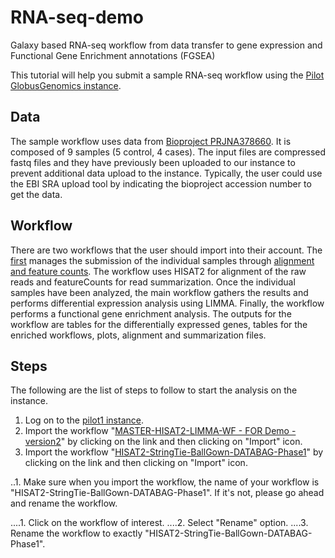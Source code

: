 # RNA-seq-demo
Galaxy based RNA-seq workflow from data transfer to gene expression and Functional Gene Enrichment annotations (FGSEA)

This tutorial will help you submit a sample RNA-seq workflow using the [Pilot GlobusGenomics instance](https://pilot1.globusgenomics.org).

## Data
The sample workflow uses data from [Bioproject PRJNA378660](https://www.ncbi.nlm.nih.gov/bioproject/?term=PRJNA378660). It is composed of 9 samples (5 control, 4 cases). The input files are compressed fastq files and they have previously been uploaded to our instance to prevent additional data upload to the instance. Typically, the user could use the EBI SRA upload tool by indicating the bioproject accession number to get the data.

## Workflow
There are two workflows that the user should import into their account. The [first]( https://pilot1.globusgenomics.org/u/arodri7/w/master-hisat2-limma-wf---for-demo---version2-imported-from-uploaded-file) manages the submission of the individual samples through [alignment and feature counts]( https://pilot1.globusgenomics.org/u/arodri7/w/hisat2-stringtie-ballgown-databag-phase1-imported-from-uploaded-file). The workflow uses HISAT2 for alignment of the raw reads and featureCounts for read summarization. Once the individual samples have been analyzed, the main workflow gathers the results and performs differential expression analysis using LIMMA. Finally, the workflow performs a functional gene enrichment analysis. The outputs for the workflow are tables for the differentially expressed genes, tables for the enriched workflows, plots, alignment and summarization files.

## Steps
The following are the list of steps to follow to start the analysis on the instance.
1. Log on to the [pilot1 instance](https://pilot1.globusgenomics.org).
2. Import the workflow "[MASTER-HISAT2-LIMMA-WF - FOR Demo - version2](https://pilot1.globusgenomics.org/u/arodri7/w/master-hisat2-limma-wf---for-demo---version2-imported-from-uploaded-file)" by clicking on the link and then clicking on "Import" icon.
3. Import the workflow "[HISAT2-StringTie-BallGown-DATABAG-Phase1](https://pilot1.globusgenomics.org/u/arodri7/w/hisat2-stringtie-ballgown-databag-phase1-imported-from-uploaded-file)" by clicking on the link and then clicking on "Import" icon.

..1. Make sure when you import the workflow, the name of your workflow is "HISAT2-StringTie-BallGown-DATABAG-Phase1". If it's not, please go ahead and rename the workflow.

....1. Click on the workflow of interest.
....2. Select "Rename" option.
....3. Rename the workflow to exactly "HISAT2-StringTie-BallGown-DATABAG-Phase1".
